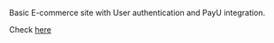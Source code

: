 
Basic E-commerce site with User authentication and PayU integration.

Check [here](http://nishntr.pythonanywhere.com/)